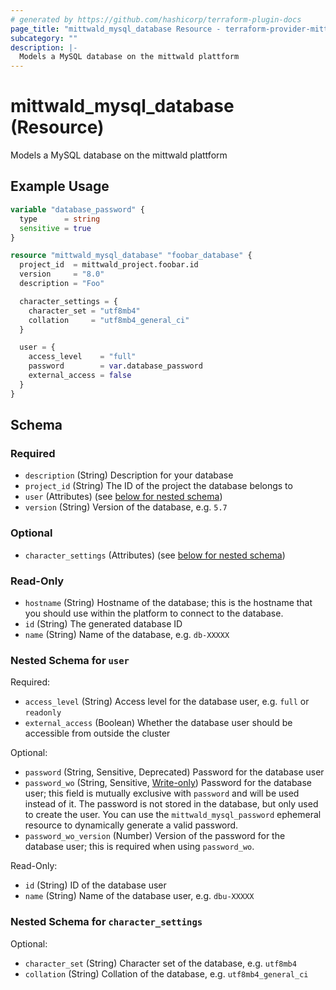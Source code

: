 ```yaml
---
# generated by https://github.com/hashicorp/terraform-plugin-docs
page_title: "mittwald_mysql_database Resource - terraform-provider-mittwald"
subcategory: ""
description: |-
  Models a MySQL database on the mittwald plattform
---
```


# mittwald_mysql_database (Resource)

Models a MySQL database on the mittwald plattform

## Example Usage

```terraform
variable "database_password" {
  type      = string
  sensitive = true
}

resource "mittwald_mysql_database" "foobar_database" {
  project_id  = mittwald_project.foobar.id
  version     = "8.0"
  description = "Foo"

  character_settings = {
    character_set = "utf8mb4"
    collation     = "utf8mb4_general_ci"
  }

  user = {
    access_level    = "full"
    password        = var.database_password
    external_access = false
  }
}
```

<!-- schema generated by tfplugindocs -->
## Schema

### Required

- `description` (String) Description for your database
- `project_id` (String) The ID of the project the database belongs to
- `user` (Attributes) (see [below for nested schema](#nestedatt--user))
- `version` (String) Version of the database, e.g. `5.7`

### Optional

- `character_settings` (Attributes) (see [below for nested schema](#nestedatt--character_settings))

### Read-Only

- `hostname` (String) Hostname of the database; this is the hostname that you should use within the platform to connect to the database.
- `id` (String) The generated database ID
- `name` (String) Name of the database, e.g. `db-XXXXX`

<a id="nestedatt--user"></a>
### Nested Schema for `user`

Required:

- `access_level` (String) Access level for the database user, e.g. `full` or `readonly`
- `external_access` (Boolean) Whether the database user should be accessible from outside the cluster

Optional:

- `password` (String, Sensitive, Deprecated) Password for the database user
- `password_wo` (String, Sensitive, [Write-only](https://developer.hashicorp.com/terraform/language/resources/ephemeral#write-only-arguments)) Password for the database user; this field is mutually exclusive with `password` and will be used instead of it. The password is not stored in the database, but only used to create the user. You can use the `mittwald_mysql_password` ephemeral resource to dynamically generate a valid password.
- `password_wo_version` (Number) Version of the password for the database user; this is required when using `password_wo`.

Read-Only:

- `id` (String) ID of the database user
- `name` (String) Name of the database user, e.g. `dbu-XXXXX`


<a id="nestedatt--character_settings"></a>
### Nested Schema for `character_settings`

Optional:

- `character_set` (String) Character set of the database, e.g. `utf8mb4`
- `collation` (String) Collation of the database, e.g. `utf8mb4_general_ci`
